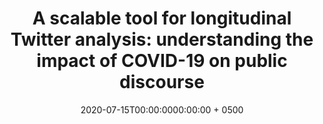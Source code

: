 ---
title: "A scalable tool for longitudinal Twitter analysis: understanding the impact of COVID-19 on public discourse"
collection: publications
permalink: /publication/wang2020midas
date: 2020-07-15T00:00:0000:00:00 + 0500
venue: 'COVID-19 Data Science Research Special Webinar Series, Michigan Institute for Data Science, Ann Arbor, MI'
pubtype: 'conference, invited'
authors: '<b><i>Y. Wang</i></b>'
excerpt_separator: ""
---